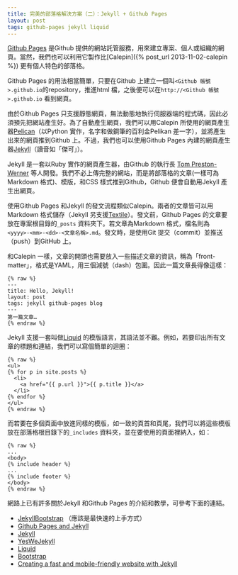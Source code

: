 ```yaml
---
title: 完美的部落格解決方案（二）：Jekyll + Github Pages
layout: post
tags: github-pages jekyll liquid
---
```


<!-- what -->
[Github Pages](http://pages.github.com) 是Github 提供的網站託管服務，用來建立專案、個人或組織的網頁。當然，我們也可以利用它製作比[Calepin]({% post_url 2013-11-02-calepin %}) 更有個人特色的部落格。

<!-- how: starter -->
Github Pages 的用法相當簡單，只要在Github 上建立一個叫`<Github 帳號>.github.io`的repository，推進html 檔，之後便可以在`http://<Github 帳號>.github.io` 看到網頁。

<!-- how: site generation -->
由於Github Pages 只支援靜態網頁，無法動態地執行伺服器端的程式碼，因此必須預先把網站產生好。為了自動產生網頁，我們可以用Calepin 所使用的網頁產生器[Pelican](http://pelican.readthedocs.org/en/3.3.0/)（以Python 實作，名字和做鋼筆的百利金Pelikan 差一字），並將產生出來的網頁推到Github 上。不過，我們也可以使用Github Pages 內建的網頁產生器[Jekyll](http://jekyllrb.com)（讀音如「傑可」）。

<!-- Jekyll -->
Jekyll 是一套以Ruby 實作的網頁產生器，由Github 的執行長 [Tom Preston-Werner](http://tom.preston-werner.com) 等人開發。我們不必上傳完整的網站，而是將部落格的文章(一樣可為Markdown 格式)、模版，和CSS 樣式推到Github，Github 便會自動用Jekyll 產生出網頁。

<!-- posts -->
使用Github Pages 和Jekyll 的發文流程類似Calepin。兩者的文章皆可以用Markdown 格式儲存（Jekyll 另支援[Textile][textile]）。發文前，Github Pages 的文章要放在專案根目錄的`_posts` 資料夾下。若文章為Markdown 格式，檔名則為`<yyyy>-<mm>-<dd>-<文章名稱>.md`。發文時，是使用Git 提交（commit）並推送（push）到GitHub 上。

和Calepin 一樣，文章的開頭也需要放入一些描述文章的資訊，稱為「front-matter」，格式是YAML，用三個減號（dash）包圍。因此一篇文章長得像這樣：
    
    {% raw %}
    ---
    title: Hello, Jekyll!
    layout: post
    tags: jekyll github-pages blog 
    ---
    第一篇文章…
    {% endraw %}
      
<!-- Liquid -->
Jekyll 支援一套叫做[Liquid][liquid] 的模版語言，其語法並不難。例如，若要印出所有文章的標題和連結，我們可以寫個簡單的迴圈：

    {% raw %}
    <ul>
    {% for p in site.posts %}
      <li>
        <a href="{{ p.url }}">{{ p.title }}</a>
      </li>
    {% endfor %}
    </ul>
    {% endraw %}

而若要在多個頁面中放進同樣的模版，如一致的頁首和頁尾，我們可以將這些模版放在部落格根目錄下的`_includes` 資料夾，並在要使用的頁面裡納入，如：
    
    {% raw %}
    ...
    <body>
    {% include header %}
    ...
    {% include footer %}
    </body>
    {% endraw %}

網路上已有許多關於Jekyll 和Github Pages 的介紹和教學，可參考下面的連結。

- [JekyllBootstrap](http://jekyllbootstrap.com/usage/jekyll-quick-start.html) （應該是最快速的上手方式）
- [Github Pages and Jekyll](https://help.github.com/articles/using-jekyll-with-pages)
- [Jekyll](http://jekyllrb.com/docs/home/)
- [YesWeJekyll](http://yeswejekyll.com)
- [Liquid](https://github.com/Shopify/liquid/wiki/Liquid-for-Designers)
- [Bootstrap](http://getbootstrap.com)
- [Creating a fast and mobile-friendly website with Jekyll](http://nicolashery.com/fast-mobile-friendly-website-with-jekyll/)

[liquid]: https://github.com/Shopify/liquid/wiki/Liquid-for-Designers
[textile]: http://en.wikipedia.org/wiki/Textile_(markup_language)
